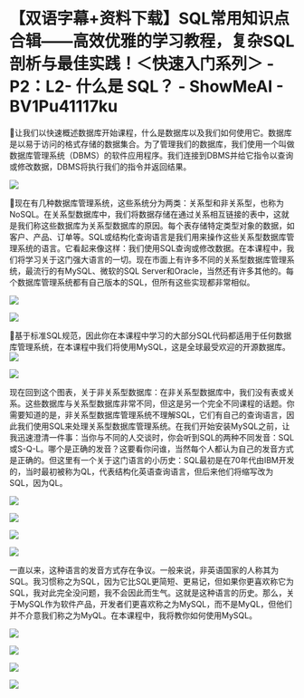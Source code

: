 # 【双语字幕+资料下载】SQL常用知识点合辑——高效优雅的学习教程，复杂SQL剖析与最佳实践！＜快速入门系列＞ - P2：L2- 什么是 SQL？ - ShowMeAI - BV1Pu41117ku

🎼让我们以快速概述数据库开始课程，什么是数据库以及我们如何使用它。数据库是以易于访问的格式存储的数据集合。为了管理我们的数据库，我们使用一个叫做数据库管理系统（DBMS）的软件应用程序。我们连接到DBMS并给它指令以查询或修改数据，DBMS将执行我们的指令并返回结果。

![](img/45f5389e40bd87f7429076c836fc11f1_1.png)

🎼现在有几种数据库管理系统，这些系统分为两类：关系型和非关系型，也称为NoSQL。在关系型数据库中，我们将数据存储在通过关系相互链接的表中，这就是我们称这些数据库为关系型数据库的原因。每个表存储特定类型对象的数据，如客户、产品、订单等。SQL或结构化查询语言是我们用来操作这些关系型数据库管理系统的语言。它看起来像这样：我们使用SQL查询或修改数据。在本课程中，我们将学习关于这门强大语言的一切。现在市面上有许多不同的关系型数据库管理系统，最流行的有MySQL、微软的SQL Server和Oracle，当然还有许多其他的。每个数据库管理系统都有自己版本的SQL，但所有这些实现都非常相似。

![](img/45f5389e40bd87f7429076c836fc11f1_3.png)

![](img/45f5389e40bd87f7429076c836fc11f1_4.png)

🎼基于标准SQL规范，因此你在本课程中学习的大部分SQL代码都适用于任何数据库管理系统，在本课程中我们将使用MySQL，这是全球最受欢迎的开源数据库。![](img/45f5389e40bd87f7429076c836fc11f1_6.png)

![](img/45f5389e40bd87f7429076c836fc11f1_7.png)

现在回到这个图表，关于非关系型数据库：在非关系型数据库中，我们没有表或关系。这些数据库与关系型数据库非常不同，但这是另一个完全不同课程的话题。你需要知道的是，非关系型数据库管理系统不理解SQL，它们有自己的查询语言，因此我们使用SQL来处理关系型数据库管理系统。在我们开始安装MySQL之前，让我迅速澄清一件事：当你与不同的人交谈时，你会听到SQL的两种不同发音：SQL或S-Q-L。哪个是正确的发音？这要看你问谁，当然每个人都认为自己的发音方式是正确的。但这里有一个关于这门语言的小历史：SQL最初是在70年代由IBM开发的，当时最初被称为QL，代表结构化英语查询语言，但后来他们将缩写改为SQL，因为QL。

![](img/45f5389e40bd87f7429076c836fc11f1_9.png)

![](img/45f5389e40bd87f7429076c836fc11f1_10.png)

![](img/45f5389e40bd87f7429076c836fc11f1_11.png)

![](img/45f5389e40bd87f7429076c836fc11f1_12.png)

一直以来，这种语言的发音方式存在争议。一般来说，非英语国家的人称其为SQL。我习惯称之为SQL，因为它比SQL更简短、更易记，但如果你更喜欢称它为SQL，我对此完全没问题，我不会因此而生气。这就是这种语言的历史。那么，关于MySQL作为软件产品，开发者们更喜欢称之为MySQL，而不是MyQL，但他们并不介意我们称之为MyQL。在本课程中，我将教你如何使用MySQL。

![](img/45f5389e40bd87f7429076c836fc11f1_14.png)

![](img/45f5389e40bd87f7429076c836fc11f1_15.png)

![](img/45f5389e40bd87f7429076c836fc11f1_16.png)

![](img/45f5389e40bd87f7429076c836fc11f1_17.png)
